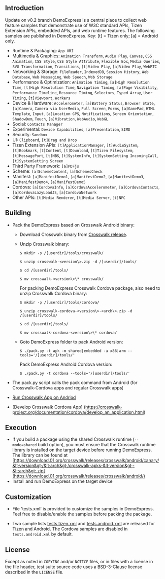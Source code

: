 ## Introduction
Update on v0.2 branch
DemoExpress is a central place to collect web feature samples that demonstrate use of W3C standard APIs, Tizen Extension APIs, embedded APIs, and web runtime features. The following samples are published in DemoExpress.  Key: [t] = Tizen only; [a] = Android only.

* Runtime & Packaging: `App URI`
* Multimedia & Graphics: `Animation Transform`, `Audio Play`, `Canvas`, `CSS Animation`, `CSS Style`, `CSS Style Attribute`, `Flexible Box`, `Media Queries`, `SVG Transformation`, `Transitions`, `[t]Video Play`, `[a]Video Play`, `WebRTC`
* Networking & Storage: `FileReader`, `IndexedDB`, `Session History`, `Web Database`, `Web Messaging`, `Web Speech`, `Web Storage`
* Performance & Optimization: `Animation Timing`, `[a]High Resolution Time`, `[t]High Resolution Time`, `Navigation Timing`, `[a]Page Visibility`, `Performance Timeline`, `Resource Timing`, `Selectors`, `Typed Array`, `User Timing`, `[t]Viewport`, `Workers`
* Device & Hardware: `Accelerometer`, `[a]Battery Status`, `Browser State`, `[a]Camera`, `Camera via UserMedia`, `Full Screen`, `Forms`, `[a]GamePad`, `HTML Template`, `Input`, `[a]Location GPS`, `Notifications`, `Screen Orientation`, `ShadowDom`, `Touch`, `[a]Vibration`, `WebAudio`, `WebGL`
* Social: `Contacts Manager`
* Experimental: `Device Capabilities`, `[a]Presentation`, `SIMD`
* Security: `Sandbox`
* UI: `Clipboard`, `[t]Drag and Drop`
* Tizen Extension APIs: `[t]ApplicationManager`, `[t]AudioSystem`, `[t]Bookmark`, `[t]Content`, `[t]Download`, `[t]Tizen Filesystem`, `[t]MessagePort`, `[t]NBS`, `[t]SystemInfo`, `[t]SystemSetting IncomingCall`, `[t]SystemSetting Screen`
* Third Party Framework: `[a]PDFjs`
* Scheme: `[a]SchemeContent`, `[a]SchemesCheck`
* Manifest: `[a]ManifestDemo1`, `[a]ManifestDemo2`, `[a]ManifestDemo3`, `[a]ManifestDemo4`, `[a]ManifestDemo5`
* Cordova: `[a]CordovaInfo`, `[a]CordovaAccelerometer`, `[a]CordovaContacts`, `[a]CordovaLazyLoadJS`, `[a]CordovaNetwork`
* Other APIs: `[t]Media Renderer`, `[t]Media Server`, `[t]NFC`


## Building
* Pack the DemoExpress based on Crosswalk Android binary:
  * Download Crosswalk binary from [Crosswalk release](https://download.01.org/crosswalk/releases/crosswalk/android/).
  * Unzip Crosswalk binary:
   
    `$ mkdir -p /[userdir]/tools/crosswalk/`

    `$ unzip crosswalk-<version\>.zip -d /[userdir]/tools/`

    `$ cd /[userdir]/tools/`

    `$ mv crosswalk-<version\>\* crosswalk/`

    For packing DemoExpress Crosswalk Cordova package, also need to unzip Crosswalk Cordova binary:

    `$ mkdir -p /[userdir]/tools/cordova/`

    `$ unzip crosswalk-cordova-<version\>-<arch\>.zip -d /[userdir]/tools/`

    `$ cd /[userdir]/tools/`

    `$ mv crosswalk-cordova-<version\>\* cordova/`

  * Goto DemoExpress folder to pack Android version:

    `$ ./pack.py -t apk -m shared|embedded -a x86|arm --tools='/[userdir]/tools/'`
    
    Pack DemoExpress Android Cordova version:

    `$ ./pack.py -t cordova --tools='/[userdir]/tools/'`
   
* The pack.py script calls the pack command from Android (for Crosswalk-Cordova apps and regular Crosswalk apps)
 * [Run Crosswalk App on Andriod](https://crosswalk-project.org/documentation/getting_started/run_on_android.html)
 * [Develop Crosswalk Cordova App] (https://crosswalk-project.org/documentation/cordova/develop_an_application.html)

## Execution
* If you build a package using the shared Crosswalk runtime (`--mode=shared` build option), you must ensure that the Crosswalk runtime library is installed on the target device before running DemoExpress. The library can be found at [https://download.01.org/crosswalk/releases/crosswalk/android/canary/&lt;version&gt;/&lt;arch&gt;/crosswalk-apks-&lt;version&gt;-&lt;arch&gt;.zip](https://download.01.org/crosswalk/releases/crosswalk/android/)
* Install and run DemoExpress on the target device

## Customization

* File 'tests.xml' is provided to customize the samples in DemoExpress. Feel free to disable/enable the samples before packing the package.
    
* Two sample lists [tests.tizen.xml](https://github.com/crosswalk-project/demo-express/blob/master/tests.tizen.xml) and [tests.android.xml](https://github.com/crosswalk-project/demo-express/blob/master/tests.android.xml) are released for Tizen and Android. The Cordova samples are disabled in `tests.android.xml` by default.

## License

Except as noted in `COPYING` and/or `NOTICE` files, or in files with a license in the file header, test suite source code uses a BSD-3-Clause license described in the
`LICENSE` file.

